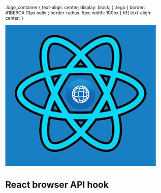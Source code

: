 .logo\_container { text-align: center; display: block; } .logo { border: #1BE9CA 10px solid ; border-radius: 5px; width: 100px } h1{ text-align: center; }

![React browser API hook logo](assets/logo.png)

React browser API hook
======================
